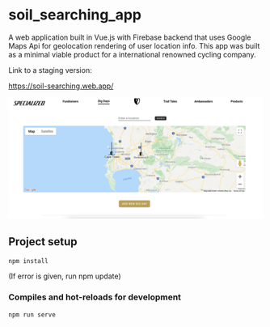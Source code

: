 # soil_searching_app

A web application built in Vue.js with Firebase backend that uses Google Maps Api for geolocation rendering of user location info. This app was built as a minimal viable product for a international renowned cycling company.  

Link to a staging version:

https://soil-searching.web.app/

![alt text](https://github.com/KylevanHeerden/soil_searching/blob/master/soil_searching_screenshot.png)

## Project setup
```
npm install 
```
(If error is given, run npm update)

### Compiles and hot-reloads for development
```
npm run serve
```
